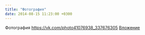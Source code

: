 ```yaml
---
title: "Фотография"
date: 2014-08-15 11:23:00 +0300
---
```


Фотография
<a class="vk-attach" href="https://vk.com/photo41076938_337676305">https://vk.com/photo41076938_337676305</a>
<a class="vk-attach" href="https://vk.com/photo41076938_337676305">Вложение</a>
